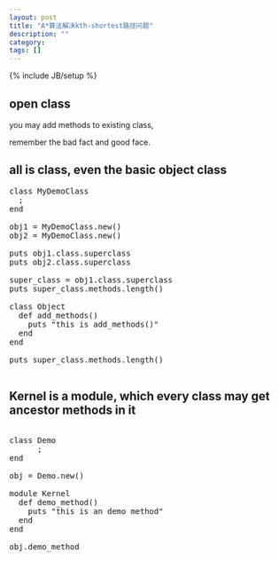 ```yaml
---
layout: post
title: "A*算法解决kth-shortest路径问题"
description: ""
category: 
tags: []
---
```

{% include JB/setup %}


## open class

you may add methods to existing class, 

remember the bad fact and good face.


## all is class, even the basic object class


<pre class="prettyprint lang-ruby">
class MyDemoClass
  ;
end

obj1 = MyDemoClass.new()
obj2 = MyDemoClass.new()

puts obj1.class.superclass
puts obj2.class.superclass

super_class = obj1.class.superclass
puts super_class.methods.length()

class Object
  def add_methods()
    puts "this is add_methods()"
  end
end

puts super_class.methods.length()

</pre>


## Kernel is a module, which every class may get ancestor methods in it

<pre class="prettyprint lang-ruby">

class Demo
	  ;
end

obj = Demo.new()

module Kernel
  def demo_method()
    puts "this is an demo method"
  end
end

obj.demo_method

</pre>



